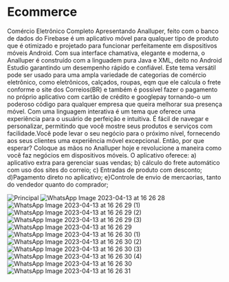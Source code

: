 # Ecommerce
Comércio Eletrônico Completo
Apresentando Analluper, feito com o banco de dados do Firebase é um  aplicativo móvel para qualquer tipo de produto que é otimizado e projetado para funcionar perfeitamente em dispositivos móveis Android. Com sua interface chamativa, elegante e moderna, o Analluper é construído com a linguadem pura Java e XML, deito no Android Estudio garantindo um desempenho rápido e confiável.  Este tema versátil pode ser usado para uma ampla variedade de categorias de comércio eletrônico, como eletrônicos, calçados, roupas, eqm que ele calcula o frete conforme o site dos Correios(BR) e também é possível fazer o pagamento no próprio aplicativo com cartão de crédito e googlepay tornando-o um poderoso código para qualquer empresa que queira melhorar sua presença móvel. Com uma linguagem interativa é um tema que oferece uma experiência para o usuário de perfeição e intuitiva. É fácil de navegar e personalizar, permitindo que você mostre seus produtos e serviços com facilidade.Você pode levar o seu negócio para o próximo nível, fornecendo aos seus clientes uma experiência móvel excepcional. Então, por que esperar? Coloque as mãos no Analluper hoje e revolucione a maneira como você faz negócios em dispositivos móveis.
O aplicativo oferece:
a) aplicativo extra para gerenciar suas vendas;
b} cálculo do frete automático com uso dos sites do correio;
c) Entradas de produto com desconto;
d)Pagamento direto no aplicativo;
e}Controle de envio de mercaorias, tanto do vendedor quanto do comprador;

![Principal](https://user-images.githubusercontent.com/28332114/232617741-0cb7ab5b-9ab3-45fc-b7cb-0f7dff77da53.png)
![WhatsApp Image 2023-04-13 at 16 26 28](https://user-images.githubusercontent.com/28332114/232617744-23010dd6-c915-4426-b301-6b204862a9ef.jpg)
![WhatsApp Image 2023-04-13 at 16 26 29 (1)](https://user-images.githubusercontent.com/28332114/232617746-12f2b0b4-c7e9-4d0b-8575-4aae2eab54dc.jpg)
![WhatsApp Image 2023-04-13 at 16 26 29 (2)](https://user-images.githubusercontent.com/28332114/232617748-388fe8d2-fa2c-4ff6-b2b8-d47cd6e44da6.jpg)
![WhatsApp Image 2023-04-13 at 16 26 29 (3)](https://user-images.githubusercontent.com/28332114/232617749-a35804a1-619f-4e37-ac65-8b6fdc56fd2a.jpg)
![WhatsApp Image 2023-04-13 at 16 26 29](https://user-images.githubusercontent.com/28332114/232617751-7566a217-7f02-4212-a8e7-e03680b53784.jpg)
![WhatsApp Image 2023-04-13 at 16 26 30 (1)](https://user-images.githubusercontent.com/28332114/232617752-725ac26a-8bbe-45cb-a6d1-3364e31c393d.jpg)
![WhatsApp Image 2023-04-13 at 16 26 30 (2)](https://user-images.githubusercontent.com/28332114/232617753-89263bc2-0f28-4da2-8e01-93526e617d83.jpg)
![WhatsApp Image 2023-04-13 at 16 26 30 (3)](https://user-images.githubusercontent.com/28332114/232617756-a0e4c439-32c9-4c9a-bfce-a236e2a7e25a.jpg)
![WhatsApp Image 2023-04-13 at 16 26 30 (4)](https://user-images.githubusercontent.com/28332114/232617758-8674ea09-760f-4cf4-8501-9e123784a817.jpg)
![WhatsApp Image 2023-04-13 at 16 26 30](https://user-images.githubusercontent.com/28332114/232617759-4375e8f0-3b75-4c76-bc60-5864cda691f3.jpg)
![WhatsApp Image 2023-04-13 at 16 26 31](https://user-images.githubusercontent.com/28332114/232617763-f0111f8e-3ab6-4e44-be10-d436599c306f.jpg)
